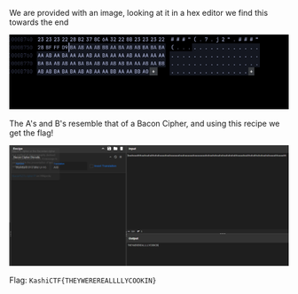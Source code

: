 
We are provided with an image, looking at it in a hex editor we find this towards the end

![](attachments/Pasted%20image%2020250224232837.png)

The A's and B's resemble that of a Bacon Cipher, and using this recipe we get the flag!

![](attachments/Pasted%20image%2020250224235150.png)

Flag: `KashiCTF{THEYWEREREALLLLYCOOKIN}`